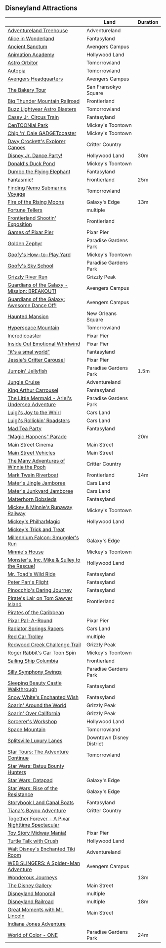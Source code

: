 ## Disneyland Attractions

|           | Land | Duration |
|-----------|------|----------|
|[Adventureland Treehouse](https://disneyland.disney.go.com/attractions/disneyland/adventureland-treehouse/)|Adventureland| |
|[Alice in Wonderland](https://disneyland.disney.go.com/attractions/disneyland/alice-in-wonderland/)|Fantasyland| |
|[Ancient Sanctum](https://disneyland.disney.go.com/entertainment/disney-california-adventure/ancient-sanctum/)|Avengers Campus| |
|[Animation Academy](https://disneyland.disney.go.com/attractions/disney-california-adventure/animation-academy/)|Hollywood Land| |
|[Astro Orbitor](https://disneyland.disney.go.com/attractions/disneyland/astro-orbitor/)|Tomorrowland| |
|[Autopia](https://disneyland.disney.go.com/attractions/disneyland/autopia/)|Tomorrowland| |
|[Avengers Headquarters](https://disneyland.disney.go.com/entertainment/disney-california-adventure/avengers-headquarters/)|Avengers Campus| |
|[The Bakery Tour](https://disneyland.disney.go.com/attractions/disney-california-adventure/bakery-tour/)|San Fransokyo Square| |
|[Big Thunder Mountain Railroad](https://disneyland.disney.go.com/attractions/disneyland/big-thunder-mountain-railroad/)|Frontierland| |
|[Buzz Lightyear Astro Blasters](https://disneyland.disney.go.com/attractions/disneyland/buzz-lightyear-astro-blasters/)|Tomorrowland| |
|[Casey Jr. Circus Train](https://disneyland.disney.go.com/attractions/disneyland/casey-jr-circus-train/)|Fantasyland| |
|[CenTOONial Park](https://disneyland.disney.go.com/attractions/disneyland/centoonial-park/)|Mickey's Toontown| |
|[Chip 'n' Dale GADGETcoaster](https://disneyland.disney.go.com/attractions/disneyland/chip-n-dales-gadget-coaster/)|Mickey's Toontown| |
|[Davy Crockett's Explorer Canoes](https://disneyland.disney.go.com/attractions/disneyland/davy-crocketts-explorer-canoes/)|Critter Country| |
|[Disney Jr. Dance Party!](https://disneyland.disney.go.com/entertainment/disney-california-adventure/disney-junior-dance-party/)|Hollywood Land|30m|
|[Donald's Duck Pond](https://disneyland.disney.go.com/attractions/disneyland/donalds-duck-pond/)|Mickey's Toontown| |
|[Dumbo the Flying Elephant](https://disneyland.disney.go.com/attractions/disneyland/dumbo-the-flying-elephant/)|Fantasyland| |
|[Fantasmic!](https://disneyland.disney.go.com/entertainment/disneyland/fantasmic/)|Frontierland|25m|
|[Finding Nemo Submarine Voyage](https://disneyland.disney.go.com/attractions/disneyland/finding-nemo-submarine-voyage/)|Tomorrowland| |
|[Fire of the Rising Moons](https://disneyland.disney.go.com/entertainment/disneyland/fire-of-the-rising-moons-fireworks/)|Galaxy's Edge|13m|
|[Fortune Tellers](https://disneyland.disney.go.com/attractions/disneyland/fortune-tellers/)|multiple| |
|[Frontierland Shootin' Exposition](https://disneyland.disney.go.com/attractions/disneyland/frontierland-shootin-exposition/)|Frontierland| |
|[Games of Pixar Pier](https://disneyland.disney.go.com/attractions/disney-california-adventure/games-pixar-pier/)|Pixar Pier| |
|[Golden Zephyr](https://disneyland.disney.go.com/attractions/disney-california-adventure/golden-zephyr/)|Paradise Gardens Park| |
|[Goofy's How-to-Play Yard](https://disneyland.disney.go.com/attractions/disneyland/goofys-how-to-play-yard/)|Mickey's Toontown| |
|[Goofy's Sky School](https://disneyland.disney.go.com/attractions/disney-california-adventure/goofys-sky-school/)|Paradise Gardens Park| |
|[Grizzly River Run](https://disneyland.disney.go.com/attractions/disney-california-adventure/grizzly-river-run/)|Grizzly Peak| |
|[Guardians of the Galaxy - Mission: BREAKOUT!](https://disneyland.disney.go.com/attractions/disney-california-adventure/guardians-galaxy-mission-breakout/)|Avengers Campus| |
|[Guardians of the Galaxy: Awesome Dance Off!](https://disneyland.disney.go.com/entertainment/disney-california-adventure/guardians-galaxy-dance/)|Avengers Campus| |
|[Haunted Mansion](https://disneyland.disney.go.com/attractions/disneyland/haunted-mansion/)|New Orleans Square| |
|[Hyperspace Mountain](https://disneyland.disney.go.com/attractions/disneyland/hyperspace-mountain/)|Tomorrowland| |
|[Incredicoaster](https://disneyland.disney.go.com/attractions/disney-california-adventure/incredicoaster/)|Pixar Pier| |
|[Inside Out Emotional Whirlwind](https://disneyland.disney.go.com/attractions/disney-california-adventure/emotional-whirlwind/)|Pixar Pier| |
|["it's a smal world"](https://disneyland.disney.go.com/attractions/disneyland/its-a-small-world/)|Fantasyland| |
|[Jessie's Critter Carousel](https://disneyland.disney.go.com/attractions/disney-california-adventure/jessies-critter-carousel/)|Pixar Pier| |
|[Jumpin' Jellyfish](https://disneyland.disney.go.com/attractions/disney-california-adventure/jumpin-jellyfish/)|Paradise Gardens Park|1.5m|
|[Jungle Cruise](https://disneyland.disney.go.com/attractions/disneyland/jungle-cruise/)|Adventureland| |
|[King Arthur Carrousel](https://disneyland.disney.go.com/attractions/disneyland/king-arthur-carrousel/)|Fantasyland| |
|[The Little Mermaid - Ariel's Undersea Adventure](https://disneyland.disney.go.com/attractions/disney-california-adventure/little-mermaid-ariels-undersea-adventure/)|Paradise Gardens Park| |
|[Luigi's Joy to the Whirl](https://disneyland.disney.go.com/attractions/disney-california-adventure/luigis-joy-whirl/)|Cars Land| |
|[Luigi's Rollickin' Roadsters](https://disneyland.disney.go.com/attractions/disney-california-adventure/luigis-rollickin-roadsters/)|Cars Land| |
|[Mad Tea Party](https://disneyland.disney.go.com/attractions/disneyland/mad-tea-party/)|Fantasyland| |
|["Magic Happens" Parade](https://disneyland.disney.go.com/entertainment/disneyland/magic-happens-parade/)| |20m|
|[Main Street Cinema](https://disneyland.disney.go.com/attractions/disneyland/main-street-cinema/)|Main Street| |
|[Main Street Vehicles](https://disneyland.disney.go.com/attractions/disneyland/main-street-vehicles/)|Main Street| |
|[The Many Adventures of Winnie the Pooh](https://disneyland.disney.go.com/attractions/disneyland/many-adventures-of-winnie-the-pooh/)|Critter Country| |
|[Mark Twain Riverboat](https://disneyland.disney.go.com/attractions/disneyland/mark-twain-riverboat/)|Frontierland|14m|
|[Mater's Jingle Jamboree](https://disneyland.disney.go.com/attractions/disney-california-adventure/maters-jingle-jamboree/)|Cars Land| |
|[Mater's Junkyard Jamboree](https://disneyland.disney.go.com/attractions/disney-california-adventure/maters-junkyard-jamboree/)|Cars Land| |
|[Matterhorn Bobsleds](https://disneyland.disney.go.com/attractions/disneyland/matterhorn-bobsleds/)|Fantasyland| |
|[Mickey & Minnie's Runaway Railway](https://disneyland.disney.go.com/attractions/disneyland/mickey-minnies-runaway-railway/)|Mickey's Toontown| |
|[Mickey's PhilharMagic](https://disneyland.disney.go.com/attractions/disney-california-adventure/mickeys-philharmagic/)|Hollywood Land| |
|[Mickey's Trick and Treat](https://disneyland.disney.go.com/entertainment/disney-california-adventure/mickeys-trick-and-treat/)|   |   |
|[Millennium Falcon: Smuggler's Run](https://disneyland.disney.go.com/attractions/disneyland/millennium-falcon-smugglers-run/)|Galaxy's Edge| |
|[Minnie's House](https://disneyland.disney.go.com/attractions/disneyland/minnies-house/)|Mickey's Toontown| |
|[Monster's, Inc. Mike & Sulley to the Rescue!](https://disneyland.disney.go.com/attractions/disney-california-adventure/monsters-inc/)|Hollywood Land| |
|[Mr. Toad's Wild Ride](https://disneyland.disney.go.com/attractions/disneyland/mr-toads-wild-ride/)|Fantasyland| |
|[Peter Pan's Flight](https://disneyland.disney.go.com/attractions/disneyland/peter-pans-flight/)|Fantasyland| |
|[Pinocchio's Daring Journey](https://disneyland.disney.go.com/attractions/disneyland/pinocchios-daring-journey/)|Fantasyland| |
|[Pirate's Lair on Tom Sawyer Island](https://disneyland.disney.go.com/attractions/disneyland/pirates-lair-on-tom-sawyer-island/)|Frontierland| |
|[Pirates of the Caribbean](https://disneyland.disney.go.com/attractions/disneyland/pirates-of-the-caribbean/)| | |
|[Pixar Pal-A-Round](https://disneyland.disney.go.com/attractions/disney-california-adventure/pixar-pal-a-round-swinging/)|Pixar Pier| |
|[Radiator Springs Racers](https://disneyland.disney.go.com/attractions/disney-california-adventure/radiator-springs-racers/)|Cars Land| |
|[Red Car Trolley](https://disneyland.disney.go.com/attractions/disney-california-adventure/red-car-trolley/)|multiple| |
|[Redwood Creek Challenge Trail](https://disneyland.disney.go.com/attractions/disney-california-adventure/redwood-creek-challenge-trail/)|Grizzly Peak| |
|[Roger Rabbit's Car Toon Spin](https://disneyland.disney.go.com/attractions/disneyland/roger-rabbits-car-toon-spin/)|Mickey's Toontown| |
|[Sailing Ship Columbia](https://disneyland.disney.go.com/attractions/disneyland/sailing-ship-columbia/)|Frontierland| |
|[Silly Symphony Swings](https://disneyland.disney.go.com/attractions/disney-california-adventure/silly-symphony-swings/)|Paradise Gardens Park| |
|[Sleeping Beauty Castle Walkthrough](https://disneyland.disney.go.com/attractions/disneyland/sleeping-beauty-castle-walkthrough/)|Fantasyland| |
|[Snow White's Enchanted Wish](https://disneyland.disney.go.com/attractions/disneyland/snow-whites-enchanted-wish/)|Fantasyland| |
|[Soarin' Around the World](https://disneyland.disney.go.com/attractions/disney-california-adventure/soarin/)|Grizzly Peak| |
|[Soarin' Over California](https://disneyland.disney.go.com/attractions/disney-california-adventure/soarin-over-california/)|Grizzly Peak| |
|[Sorcerer's Workshop](https://disneyland.disney.go.com/attractions/disney-california-adventure/sorcerers-workshop/)|Hollywood Land| |
|[Space Mountain](https://disneyland.disney.go.com/attractions/disneyland/space-mountain/)|Tomorrowland| |
|[Splitsville Luxury Lanes](https://disneyland.disney.go.com/attractions/downtown-disney-district/splitsville-entertainment/)|Downtown Disney District| |
|[Star Tours: The Adventure Continue](https://disneyland.disney.go.com/attractions/disneyland/star-tours/)|Tomorrowland| |
|[Star Wars: Batuu Bounty Hunters](https://disneyland.disney.go.com/attractions/disneyland/star-wars-batuu-bounty-hunters/)| | |
|[Star Wars: Datapad](https://disneyland.disney.go.com/attractions/disneyland/star-wars-galaxys-edge-play-app/)|Galaxy's Edge| |
|[Star Wars: Rise of the Resistance](https://disneyland.disney.go.com/attractions/disneyland/star-wars-rise-of-the-resistance/)|Galaxy's Edge| |
|[Storybook Land Canal Boats](https://disneyland.disney.go.com/attractions/disneyland/storybook-land-canal-boats/)|Fantasyland| |
|[Tiana's Bayou Adventure](https://disneyland.disney.go.com/attractions/disneyland/tianas-bayou-adventure/)|Critter Country| |
|[Together Forever - A Pixar Nighttime Spectacular](https://disneyland.disney.go.com/entertainment/disneyland/pixar-fest-together-forever/)| | |
|[Toy Story Midway Mania!](https://disneyland.disney.go.com/attractions/disney-california-adventure/toy-story-mania/)|Pixar Pier| |
|[Turtle Talk with Crush](https://disneyland.disney.go.com/attractions/disney-california-adventure/turtle-talk-with-crush/)|Hollywood Land| |
|[Walt Disney's Enchanted Tiki Room](https://disneyland.disney.go.com/attractions/disneyland/enchanted-tiki-room/)|Adventureland| |
|[WEB SLINGERS: A Spider-Man Adventure](https://disneyland.disney.go.com/attractions/disney-california-adventure/web-slingers-spider-man-adventure/)|Avengers Campus| |
|[Wonderous Journeys](https://disneyland.disney.go.com/entertainment/disneyland/wondrous-journeys/)| |13m|
|[The Disney Gallery](https://disneyland.disney.go.com/attractions/disneyland/disney-gallery/)|Main Street| |
|[Disneyland Monorail](https://disneyland.disney.go.com/attractions/disneyland/disneyland-monorail/)|multiple| |
|[Disneyland Railroad](https://disneyland.disney.go.com/attractions/disneyland/disneyland-railroad/)|multiple|18m|
|[Great Moments with Mr. Lincoln](https://disneyland.disney.go.com/attractions/disneyland/disneyland-story/)|Main Street| |
|[Indiana Jones Adventure](https://disneyland.disney.go.com/attractions/disneyland/indiana-jones-adventure/)|   |   |
|[World of Color - ONE](https://disneyland.disney.go.com/entertainment/disney-california-adventure/world-of-color-one/)|Paradise Gardens Park|24m|

